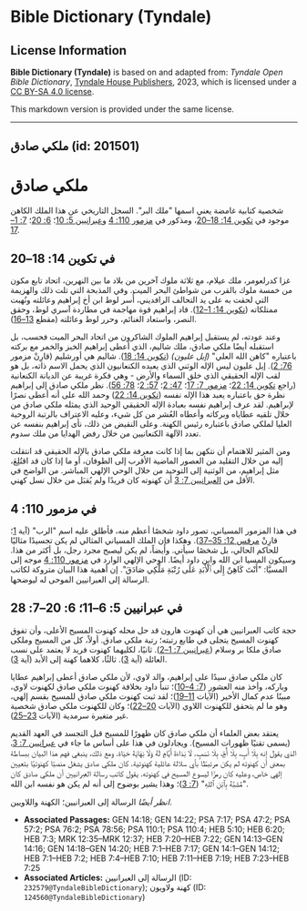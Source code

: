 # Bible Dictionary (Tyndale)

## License Information

**Bible Dictionary (Tyndale)** is based on and adapted from: _Tyndale Open Bible Dictionary_, [Tyndale House Publishers](https://tyndaleopenresources.com/), 2023, which is licensed under a [CC BY-SA 4.0 license](https://creativecommons.org/licenses/by-sa/4.0/legalcode.en).

This markdown version is provided under the same license.



--------------------------------

## ملكي صادق (id: 201501)

ملكي صادق
=========

شخصية كتابية غامضة يعني اسمها "ملك البر". السجل التاريخي عن هذا الملك الكاهن موجود في [تكوين 14: 18–20](https://ref.ly/Gen14:18-Gen14:20)، ومذكور في [مزمور 110: 4](https://ref.ly/Ps110:4) و[عبرانيين 5: 10](https://ref.ly/Heb5:10)؛ [6: 20](https://ref.ly/Heb6:20)؛ [7: 1–17](https://ref.ly/Heb7:1-Heb7:17).

في تكوين 14: 18–20
------------------

غزا كدرلعومر، ملك عيلام، مع ثلاثة ملوك آخرين من بلاد ما بين النهرين، اتحاد تابع مكون من خمسة ملوك بالقرب من شواطئ البحر الميت. وفي المذبحة التي تلت ذلك والهزيمة التي لحقت به على يد التحالف الرافديني، أُسر لوط ابن أخ إبراهيم وعائلته ونُهبت ممتلكاته ([تكوين 14: 1–12](https://ref.ly/Gen14:1-Gen14:12)). قاد إبراهيم قوة مهاجمة في مطاردة آسري لوط، وحقق النصر، واستعاد الغنائم، وحرر لوط وعائلته (مقطع [13–16](https://ref.ly/Gen14:13-Gen14:16)).

وعند عودته، لم يستقبل إبراهيم الملوك الشاكرون من اتحاد البحر الميت فحسب، بل استقبله أيضًا ملكي صادق، ملك شاليم، الذي أعطى إبراهيم الخبز والخمر مع بركته باعتباره "كاهن الله العلي" *(*إيل عليون*)* ([تكوين 14: 18](https://ref.ly/Gen14:18)). شاليم هي أورشليم (قارِنْ مزمور [76: 2](https://ref.ly/Ps76:2)). إيل عليون ليس الإله الوثني الذي يعبده الكنعانيون الذي يحمل الاسم ذاته، بل هو لقب الإله الحقيقي الذي خلق السماء والأرض \- وهي فكرة غريبة عن الديانة الكنعانية (راجع [تكوين 14: 22](https://ref.ly/Gen14:22)؛ [مزمور 7: 17](https://ref.ly/Ps7:17)؛ [47: 2](https://ref.ly/Ps47:2)؛ [57: 2](https://ref.ly/Ps57:2)؛ [78: 56](https://ref.ly/Ps78:56)). نظر ملكي صادق إلى إبراهيم نظرة حق باعتباره يعبد هذا الإله نفسه ([تكوين 14: 22](https://ref.ly/Gen14:22)) وحمد الله على أنه أعطى نصرًا لإبراهيم. لقد عرف إبراهيم نفسه بعبادة الإله الحقيقي الوحيد الذي يمثله ملكي صادق من خلال تلقيه عطاياه وبركاته وأعطاه العُشر من كل شيء، وعليه الاعتراف بالرتبة الروحية العليا لملكي صادق باعتباره رئيس الكهنة. وعلى النقيض من ذلك، نأى إبراهيم بنفسه عن تعدد الآلهة الكنعانيين من خلال رفض الهدايا من ملك سدوم.

ومن المثير للاهتمام أن نتكهن بما إذا كانت معرفة ملكي صادق بالإله الحقيقي قد انتقلت إليه من خلال التقليد من العصور الماضية الأقرب إلى الطوفان، أو ما إذا كان قد اقتُلِعَ، مثل إبراهيم، من الوثنية إلى التوحيد من خلال الوحي الإلهي المباشر. من الواضح في الأقل من [العبرانيين 7: 3](https://ref.ly/Heb7:3) أن كهنوته كان فريدًا ولم يُقبَل من خلال نسل كهني.

في مزمور 110: 4
---------------

في هذا المزمور المسياني، تصور داود شخصًا أعظم منه، فأطلق عليه اسم "الرب" (آية [1](https://ref.ly/Ps110:1)؛ قارِنْ [مرقس 12: 35–37](https://ref.ly/Mark12:35-Mark12:37)). وهكذا فإن الملك المسياني المثالي لم يكن تجسيدًا مثاليًا للحاكم الحالي، بل شخصًا سيأتي. وأيضاً، لم يكن ليصبح مجرد رجل، بل أكثر من هذا. وسيكون المسيا ابن الله وابن داود أيضًا. الوحي الإلهي الوارد في [مزمور 110: 4](https://ref.ly/Ps110:4) موجه إلى المسيَّا: "أَنْتَ كَاهِنٌ إِلَى ٱلْأَبَدِ عَلَى رُتْبَةِ مَلْكِي صَادَقَ". إن أهمية هذا البيان متروكة لكاتب الرسالة إلى العبرانيين الموحى له ليوضحها.

في عبرانيين 5: 6–11؛ 6: 20–7: 28
--------------------------------

حجة كاتب العبرانيين هي أن كهنوت هارون قد حل محله كهنوت المسيح الأعلى، وأن تفوق كهنوت المسيح يتجلى في طابع رتبته؛ رتبة ملكي صادق. أولاً، كل من المسيح وملكى صادق ملكا بر وسلام ([عبرانيين 7: 1–2](https://ref.ly/Heb7:1-Heb7:2)). ثانيًا، لكليهما كهنوت فريد لا يعتمد على نسب العائلة (آية [3](https://ref.ly/Heb7:3)). ثالثًا، كلاهما كهنة إلى الأبد (آية [3](https://ref.ly/Heb7:3)).

كان ملكي صادق سيدًا على إبراهيم، والد لاوي، لأن ملكي صادق أعطى إبراهيم عطايا وباركه، وأخذ منه العشور ([7: 4–10](https://ref.ly/Heb7:4-Heb7:10))؛ تنبأ داود بخلافة كهنوت ملكي صادق لكهنوت لاوي، مبينًا عدم كمال الأخير (الآيات [11–19](https://ref.ly/Heb7:11-Heb7:19))؛ لقد ثبت كهنوت ملكي صادق للمسيح بقسم إلهي، وهو ما لم يتحقق للكهنوت اللاوي (الآيات [20–22](https://ref.ly/Heb7:20-Heb7:22))؛ وكان للكهنوت ملكي صادق شخصية غير متغيرة سرمدية (الآيات [23–25](https://ref.ly/Heb7:23-Heb7:25)).

يعتقد بعض العلماء أن ملكي صادق كان ظهورًا للمسيح قبل التجسد في العهد القديم (يسمى تقنيًا ظهورات المسيح). ويجادلون في هذا على أساس ما جاء في [عبرانيين 7: 3](https://ref.ly/Heb7:3)، الذي يقول إنه بِلَا أَبٍ، بِلَا أُمٍّ، بِلَا نَسَبٍ. لَا بَدَاءَةَ أَيَّامٍ لَهُ وَلَا نِهَايَةَ حَيَاة. ومع ذلك، ينبغي فهم هذا البيان ببساطة بمعنى أن كهنوته لم يكن مرتبطًا بأي سلالة عائلية كهنوتية. كان ملكي صادق يشغل منصبًا كهنوتيًا بتعيين إلهي خاص، وعليه كان رمزًا ليسوع المسيح في كهنوته. يقول كاتب رسالة العبرانيين أن ملكي صادق كان "مُشَبَّهٌ بِٱبْنِ ٱللهِ" ([7: 3](https://ref.ly/Heb7:3))؛ وهذا يشير بوضوح إلى أنه لم يكن هو نفسه ابن الله.

*انظر أيضًا* الرسالة إلى العبرانيين؛ الكهنة واللاويين.

* **Associated Passages:** GEN 14:18; GEN 14:22; PSA 7:17; PSA 47:2; PSA 57:2; PSA 76:2; PSA 78:56; PSA 110:1; PSA 110:4; HEB 5:10; HEB 6:20; HEB 7:3; MRK 12:35–MRK 12:37; HEB 7:20–HEB 7:22; GEN 14:13–GEN 14:16; GEN 14:18–GEN 14:20; HEB 7:1–HEB 7:17; GEN 14:1–GEN 14:12; HEB 7:1–HEB 7:2; HEB 7:4–HEB 7:10; HEB 7:11–HEB 7:19; HEB 7:23–HEB 7:25
* **Associated Articles:** الرسالة إلى العبرانيين (ID: `232579@TyndaleBibleDictionary`); كهنة ولاويون (ID: `124560@TyndaleBibleDictionary`)


